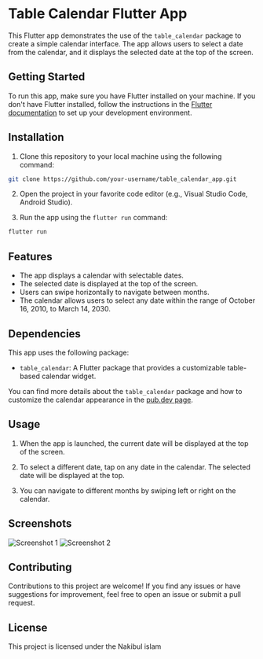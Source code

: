 # Table Calendar Flutter App

This Flutter app demonstrates the use of the `table_calendar` package to create a simple calendar interface. The app allows users to select a date from the calendar, and it displays the selected date at the top of the screen.

## Getting Started

To run this app, make sure you have Flutter installed on your machine. If you don't have Flutter installed, follow the instructions in the [Flutter documentation](https://flutter.dev/docs/get-started/install) to set up your development environment.

## Installation

1. Clone this repository to your local machine using the following command:

```bash
git clone https://github.com/your-username/table_calendar_app.git
```

2. Open the project in your favorite code editor (e.g., Visual Studio Code, Android Studio).

3. Run the app using the `flutter run` command:

```bash
flutter run
```

## Features

- The app displays a calendar with selectable dates.
- The selected date is displayed at the top of the screen.
- Users can swipe horizontally to navigate between months.
- The calendar allows users to select any date within the range of October 16, 2010, to March 14, 2030.

## Dependencies

This app uses the following package:

- `table_calendar`: A Flutter package that provides a customizable table-based calendar widget.

You can find more details about the `table_calendar` package and how to customize the calendar appearance in the [pub.dev page](https://pub.dev/packages/table_calendar).

## Usage

1. When the app is launched, the current date will be displayed at the top of the screen.

2. To select a different date, tap on any date in the calendar. The selected date will be displayed at the top.

3. You can navigate to different months by swiping left or right on the calendar.

## Screenshots

![Screenshot 1](screenshots/Dashboard1.png)
![Screenshot 2](screenshots/Dashboard2.png)

## Contributing

Contributions to this project are welcome! If you find any issues or have suggestions for improvement, feel free to open an issue or submit a pull request.

## License

This project is licensed under the Nakibul islam